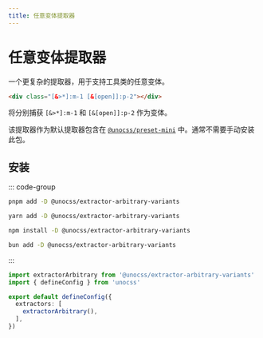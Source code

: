 ```yaml
---
title: 任意变体提取器
---
```


# 任意变体提取器

一个更复杂的提取器，用于支持工具类的任意变体。

```html
<div class="[&>*]:m-1 [&[open]]:p-2"></div>
```

将分别捕获 `[&>*]:m-1` 和 `[&[open]]:p-2` 作为变体。

该提取器作为默认提取器包含在 [`@unocss/preset-mini`](/presets/mini) 中。通常不需要手动安装此包。

## 安装

::: code-group

```bash [pnpm]
pnpm add -D @unocss/extractor-arbitrary-variants
```

```bash [yarn]
yarn add -D @unocss/extractor-arbitrary-variants
```

```bash [npm]
npm install -D @unocss/extractor-arbitrary-variants
```

```bash [bun]
bun add -D @unocss/extractor-arbitrary-variants
```

:::

```ts [uno.config.ts]
import extractorArbitrary from '@unocss/extractor-arbitrary-variants'
import { defineConfig } from 'unocss'

export default defineConfig({
  extractors: [
    extractorArbitrary(),
  ],
})
```